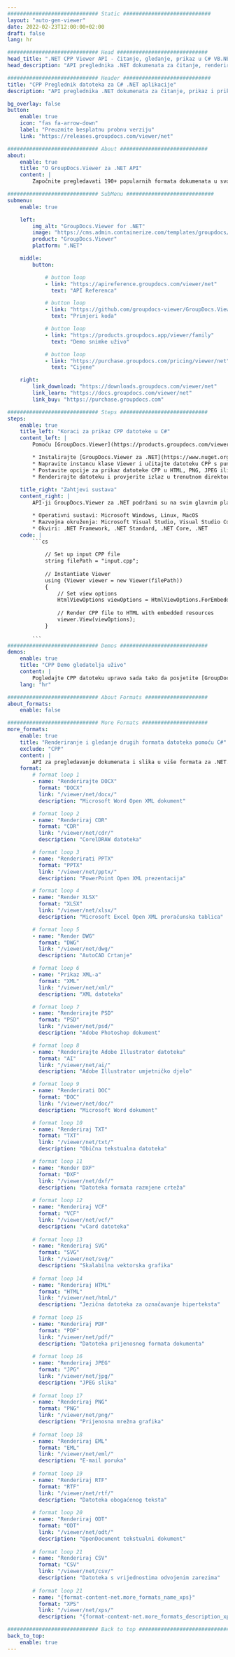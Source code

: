 ```yaml
---
############################# Static ############################
layout: "auto-gen-viewer"
date: 2022-02-23T12:00:00+02:00
draft: false
lang: hr

############################# Head #############################
head_title: ".NET CPP Viewer API - čitanje, gledanje, prikaz u C# VB.NET"
head_description: "API preglednika .NET dokumenata za čitanje, renderiranje i prikaz CPP u bilo kojoj vrsti C#, ASP.NET, VB.NET i .NET Core aplikacija."

############################# Header ############################
title: "CPP Preglednik datoteka za C# .NET aplikacije" 
description: "API preglednika .NET dokumenata za čitanje, prikaz i prikaz CPP datoteke u bilo kojoj vrsti C#, ASP.NET, VB.NET i .NET Core aplikacija. Pregledajte prikazane datoteke s pravim oblikovanjem i izgledom u HTML5, PDF-u ili kao sliku pomoću nekoliko redaka koda." 

bg_overlay: false
button:
    enable: true
    icon: "fas fa-arrow-down"
    label: "Preuzmite besplatnu probnu verziju"
    link: "https://releases.groupdocs.com/viewer/net"

############################# About ############################
about:
    enable: true
    title: "O GroupDocs.Viewer za .NET API" 
    content: |
        Započnite pregledavati 190+ popularnih formata dokumenata u svojim .NET aplikacijama koristeći GroupDocs.Viewer za .NET API-je dodavanjem nekoliko redaka koda. Programeri mogu jednostavno prikazati PDF, Word Processing, Excel proračunsku tablicu, Presentation, Visio, Project, Outlook i mnoge druge popularne formate dokumenata u HTML5, slikovnom ili PDF načinu rada. Renderiranje dokumenta je brzo, identično originalnoj izvornoj datoteci i ne zahtijeva instaliranje dodatnog softvera ili bilo koje druge vanjske biblioteke.

############################# SubMenu ############################
submenu:
    enable: true

    left:
        img_alt: "GroupDocs.Viewer for .NET"
        image: "https://cms.admin.containerize.com/templates/groupdocs/images/product-logos/90x90-noborder/groupdocs-viewer-net.png"
        product: "GroupDocs.Viewer"
        platform: ".NET"

    middle:
        button:

            # button loop
            - link: "https://apireference.groupdocs.com/viewer/net"
              text: "API Referenca"

            # button loop
            - link: "https://github.com/groupdocs-viewer/GroupDocs.Viewer-for-.NET"
              text: "Primjeri koda"

            # button loop
            - link: "https://products.groupdocs.app/viewer/family"
              text: "Demo snimke uživo"

            # button loop
            - link: "https://purchase.groupdocs.com/pricing/viewer/net"
              text: "Cijene"

    right:
        link_download: "https://downloads.groupdocs.com/viewer/net"
        link_learn: "https://docs.groupdocs.com/viewer/net"
        link_buy: "https://purchase.groupdocs.com"

############################# Steps ############################
steps:
    enable: true
    title_left: "Koraci za prikaz CPP datoteke u C#" 
    content_left: |
        Pomoću [GroupDocs.Viewer](https://products.groupdocs.com/viewer/net/) možete prikazati CPP u HTML, JPEG, PNG ili PDF u nekoliko koraka.

        * Instalirajte [GroupDocs.Viewer za .NET](https://www.nuget.org/packages/groupdocs.viewer) koristeći svoj omiljeni upravitelj paketa. 
        * Napravite instancu klase Viewer i učitajte datoteku CPP s punim putem. 
        * Postavite opcije za prikaz datoteke CPP u HTML, PNG, JPEG ili PDF formatu. 
        * Renderirajte datoteku i provjerite izlaz u trenutnom direktoriju. 
        
    title_right: "Zahtjevi sustava" 
    content_right: |
        API-ji GroupDocs.Viewer za .NET podržani su na svim glavnim platformama i operativnim sustavima. Prije izvršavanja koda u nastavku, provjerite imate li sljedeće preduvjete instalirane na vašem sustavu.

        * Operativni sustavi: Microsoft Windows, Linux, MacOS 
        * Razvojna okruženja: Microsoft Visual Studio, Visual Studio Code, .NET CLI 
        * Okviri: .NET Framework, .NET Standard, .NET Core, .NET 
    code: |
        ```cs
                        
            // Set up input CPP file
            string filePath = "input.cpp";
        
            // Instantiate Viewer
            using (Viewer viewer = new Viewer(filePath))
            {
            	// Set view options 
            	HtmlViewOptions viewOptions = HtmlViewOptions.ForEmbeddedResources();
                    
            	// Render CPP file to HTML with embedded resources
            	viewer.View(viewOptions);
            }
             
        ```
############################# Demos ############################
demos:
    enable: true
    title: "CPP Demo gledatelja uživo"
    content: |
        Pogledajte CPP datoteku upravo sada tako da posjetite [GroupDocs.Viewer Online Apps](https://products.groupdocs.app/viewer/cpp) web mjesto.
    lang: "hr"

############################# About Formats ####################
about_formats:
    enable: false

############################# More Formats #####################
more_formats:
    enable: true
    title: "Renderiranje i gledanje drugih formata datoteka pomoću C#"
    exclude: "CPP"
    content: |
        API za pregledavanje dokumenata i slika u više formata za .NET. U nastavku pogledajte neke od popularnih formata datoteka bez vanjskih preglednika.
    format: 
        # format loop 1
        - name: "Renderirajte DOCX"
          format: "DOCX"
          link: "/viewer/net/docx/"
          description: "Microsoft Word Open XML dokument" 

        # format loop 2
        - name: "Renderiraj CDR" 
          format: "CDR"
          link: "/viewer/net/cdr/"
          description: "CorelDRAW datoteka" 

        # format loop 3
        - name: "Renderirati PPTX"
          format: "PPTX"
          link: "/viewer/net/pptx/"
          description: "PowerPoint Open XML prezentacija" 

        # format loop 4
        - name: "Render XLSX"
          format: "XLSX"
          link: "/viewer/net/xlsx/"
          description: "Microsoft Excel Open XML proračunska tablica" 

        # format loop 5
        - name: "Render DWG"
          format: "DWG"
          link: "/viewer/net/dwg/"
          description: "AutoCAD Crtanje"

        # format loop 6
        - name: "Prikaz XML-a"
          format: "XML"
          link: "/viewer/net/xml/"
          description: "XML datoteka"

        # format loop 7
        - name: "Renderirajte PSD"
          format: "PSD"
          link: "/viewer/net/psd/"
          description: "Adobe Photoshop dokument"

        # format loop 8
        - name: "Renderirajte Adobe Illustrator datoteku"
          format: "AI"
          link: "/viewer/net/ai/"
          description: "Adobe Illustrator umjetničko djelo"

        # format loop 9
        - name: "Renderirati DOC"
          format: "DOC"
          link: "/viewer/net/doc/"
          description: "Microsoft Word dokument" 

        # format loop 10
        - name: "Renderiraj TXT" 
          format: "TXT"
          link: "/viewer/net/txt/"
          description: "Obična tekstualna datoteka" 

        # format loop 11
        - name: "Render DXF" 
          format: "DXF"
          link: "/viewer/net/dxf/"
          description: "Datoteka formata razmjene crteža"  
          
        # format loop 12
        - name: "Renderiraj VCF"
          format: "VCF"
          link: "/viewer/net/vcf/"
          description: "vCard datoteka"  
              
        # format loop 13
        - name: "Renderiraj SVG"
          format: "SVG"
          link: "/viewer/net/svg/"
          description: "Skalabilna vektorska grafika" 
          
        # format loop 14
        - name: "Renderiraj HTML"
          format: "HTML"
          link: "/viewer/net/html/"
          description: "Jezična datoteka za označavanje hiperteksta" 
          
        # format loop 15
        - name: "Renderiraj PDF"
          format: "PDF"
          link: "/viewer/net/pdf/"
          description: "Datoteka prijenosnog formata dokumenta"
          
        # format loop 16
        - name: "Renderiraj JPEG"
          format: "JPG"
          link: "/viewer/net/jpg/"
          description: "JPEG slika"
          
        # format loop 17
        - name: "Renderiraj PNG"
          format: "PNG"
          link: "/viewer/net/png/"
          description: "Prijenosna mrežna grafika" 
          
        # format loop 18
        - name: "Renderiraj EML"
          format: "EML"
          link: "/viewer/net/eml/"
          description: "E-mail poruka" 
          
        # format loop 19
        - name: "Renderiraj RTF"
          format: "RTF"
          link: "/viewer/net/rtf/"
          description: "Datoteka obogaćenog teksta" 
          
        # format loop 20
        - name: "Renderiraj ODT"
          format: "ODT"
          link: "/viewer/net/odt/"
          description: "OpenDocument tekstualni dokument" 
          
        # format loop 21
        - name: "Renderiraj CSV"
          format: "CSV"
          link: "/viewer/net/csv/"
          description: "Datoteka s vrijednostima odvojenim zarezima" 
          
        # format loop 21
        - name: "{format-content-net.more_formats_name_xps}"
          format: "XPS"
          link: "/viewer/net/xps/"
          description: "{format-content-net.more_formats_description_xps}" 

############################# Back to top ###############################
back_to_top:
    enable: true
---
```

